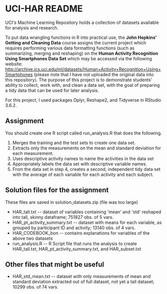 # UCI-HAR README

UCI's Machine Learning Repository holds a collection of datasets available for analysis and research. 

To put data wrangling functions in R into practical use, the **John Hopkins' Getting and Cleaning Data** course assigns the current project which requires performing various data formatting functions (such as summarizing, merging and reshaping) on the **Human Activity Recognition Using Smartphones Data Set** which may be accessed via the following website: http://archive.ics.uci.edu/ml/datasets/Human+Activity+Recognition+Using+Smartphones (please note that I have not uploaded the original data into this repository). The purpose of this project is to demonstrate students' ability to collect, work with, and clean a data set, with the goal of preparing a tidy data that can be used for later analysis. 

For this project, I used packages Dplyr, Reshape2, and Tidyverse in RStudio 3.6.2.

## Assignment

You should create one R script called run_analysis.R that does the following.

1. Merges the training and the test sets to create one data set.
2. Extracts only the measurements on the mean and standard deviation for each measurement.
3. Uses descriptive activity names to name the activities in the data set
4. Appropriately labels the data set with descriptive variable names.
5. From the data set in step 4, creates a second, independent tidy data set with the average of each variable for each activity and each subject.


## Solution files for the assignment

These files are saved in solution_datasets.zip (file was too large)

* HAR_tall.txt -- dataset of variables containing 'mean' and 'std' reshaped into tall, skinny dataframe; 751827 obs. of 5 vars.   
* HAR_pt_activity_summary.txt -- dataset with means for each variable, as grouped by participant ID and activity; 13140 obs. of 4 vars.  
* HAR_CODEBOOK_bon -- contains explanations for variables of the above two datasets  
* run_analysis.R -- R Script file that runs the analysis to create HAR_tall.txt, HAR_pt_activity_summary.txt, and HAR_subset.txt  


## Other files that might be useful

* HAR_std_mean.txt -- dataset with only measurements of mean and standard deviation extracted out of full dataset, not yet a tall dataset; 10299 obs. of 74 vars.  
